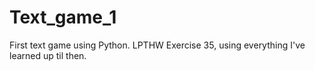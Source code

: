# Text_game_1
First text game using Python. LPTHW Exercise 35, using everything I've learned up til then.
